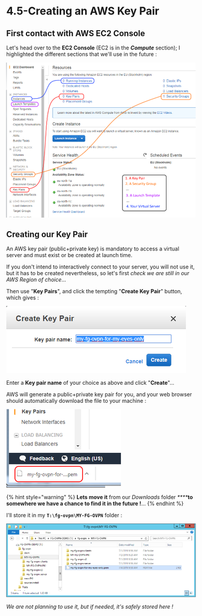 # 4.5-Creating an AWS Key Pair

## First contact with AWS EC2 Console

Let's head over to the **EC2 Console** \(EC2 is in the _**Compute**_ section\); I highlighted the different sections that we'll use in the future :

![](../.gitbook/assets/image.png)

## Creating our Key Pair

An AWS key pair \(public+private key\) is mandatory to access a virtual server and must exist or be created at launch time.

If you don't intend to interactively connect to your server, you will not use it, but it has to be created nevertheless, so let's first _check we are still in our AWS Region of choice_...

Then use "**Key Pairs**", and click the tempting "**Create Key Pair**" button, which gives :

![](../.gitbook/assets/image%20%28119%29.png)

Enter a **Key pair name** of your choice as above and click "**Create**"...

AWS will generate a public+private key pair for you, and your web browser should automatically download the file to your machine :

![](../.gitbook/assets/image%20%284%29.png)

{% hint style="warning" %}
**Lets move it** from our _Downloads_ folder _****_**to somewhere we have a chance to find it in the future !**...
{% endhint %}

I'll store it in my **`T:\fg-ovpn\MY-FG-OVPN`** folder :

![Keeping our AWS key pair safe](../.gitbook/assets/image%20%2820%29.png)

_We are not planning to use it, but if needed, it's safely stored here !_




